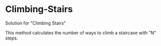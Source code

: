 # Climbing-Stairs
Solution for "Climbing Stairs"

This method calculates the number of ways to climb a staircase with "N" steps.
